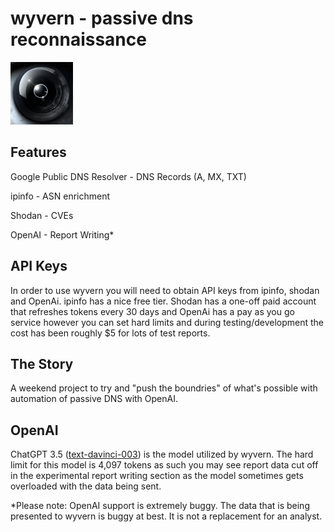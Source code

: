 # wyvern - passive dns reconnaissance
<img src=https://github.com/kittymagician/wyvern/raw/main/wyvern.png width="100" height="100">

## Features
Google Public DNS Resolver - DNS Records (A, MX, TXT)

ipinfo - ASN enrichment

Shodan - CVEs

OpenAI - Report Writing*

## API Keys
In order to use wyvern you will need to obtain API keys from ipinfo, shodan and OpenAi. ipinfo has a nice free tier. Shodan has a one-off paid account that refreshes tokens every 30 days and OpenAi has a pay as you go service however you can set hard limits and during testing/development the cost has been roughly $5 for lots of test reports. 

## The Story
A weekend project to try and "push the boundries" of what's possible with automation of passive DNS with OpenAI.

## OpenAI
ChatGPT 3.5 ([text-davinci-003](https://platform.openai.com/docs/models/gpt-3-5)) is the model utilized by wyvern. The hard limit for this model is 4,097 tokens as such you may see report data cut off in the experimental report writing section as the model sometimes gets overloaded with the data being sent.  

\*Please note: OpenAI support is extremely buggy. The data that is being presented to wyvern is buggy at best. It is not a replacement for an analyst.
